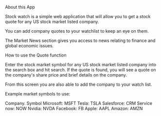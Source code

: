 About this App

Stock watch is a simple web application that will allow you to get a stock quote for any US stock market listed company.

You can add company quotes to your watchlist to keep an eye on them.

The Market News section gives you access to news relating to finance and global economic issues.


How to use the Quote function

Enter the stock market symbol for any US stock market listed company into the search box and hit search. If the quote is found, you will see a quote on the company's share price and brief details on the company. 

From this screen you are also able to add the company to your watch list.


Example market symbols to use:

Company.     Symbol
Microsoft:   MSFT
Tesla:       TSLA
Salesforce:  CRM
Service now: NOW
Nvidia:      NVDA
Facebook:    FB
Apple:       AAPL
Amazon:      AMZN

